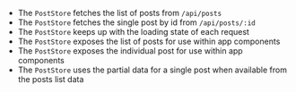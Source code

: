 - The `PostStore` fetches the list of posts from `/api/posts`
- The `PostStore` fetches the single post by id from `/api/posts/:id`
- The `PostStore` keeps up with the loading state of each request
- The `PostStore` exposes the list of posts for use within app components
- The `PostStore` exposes the individual post for use within app components
- The `PostStore` uses the partial data for a single post when available from the posts list data
